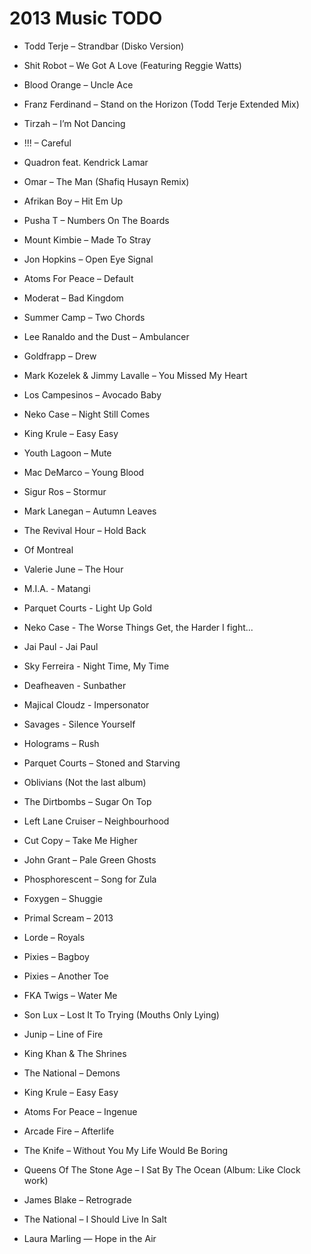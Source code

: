 # 2013 Music TODO

- Todd Terje – Strandbar (Disko Version)
- Shit Robot – We Got A Love (Featuring Reggie Watts)
- Blood Orange – Uncle Ace
- Franz Ferdinand – Stand on the Horizon (Todd Terje Extended Mix)
- Tirzah – I’m Not Dancing
- !!! – Careful
- Quadron feat. Kendrick Lamar
- Omar – The Man (Shafiq Husayn Remix)
- Afrikan Boy – Hit Em Up
- Pusha T – Numbers On The Boards
- Mount Kimbie – Made To Stray
- Jon Hopkins – Open Eye Signal
- Atoms For Peace – Default
- Moderat – Bad Kingdom
- Summer Camp – Two Chords
- Lee Ranaldo and the Dust – Ambulancer
- Goldfrapp – Drew
- Mark Kozelek & Jimmy Lavalle – You Missed My Heart

- Los Campesinos – Avocado Baby
- Neko Case – Night Still Comes
- King Krule – Easy Easy
- Youth Lagoon – Mute
- Mac DeMarco – Young Blood
- Sigur Ros – Stormur
- Mark Lanegan – Autumn Leaves
- The Revival Hour – Hold Back
- Of Montreal

- Valerie June – The Hour

- M.I.A. - Matangi
- Parquet Courts - Light Up Gold
- Neko Case - The Worse Things Get, the Harder I fight...
- Jai Paul - Jai Paul
- Sky Ferreira - Night Time, My Time
- Deafheaven - Sunbather
- Majical Cloudz - Impersonator
- Savages - Silence Yourself

- Holograms – Rush
- Parquet Courts – Stoned and Starving
- Oblivians (Not the last album)
- The Dirtbombs – Sugar On Top
- Left Lane Cruiser – Neighbourhood
- Cut Copy – Take Me Higher
- John Grant – Pale Green Ghosts
- Phosphorescent – Song for Zula
- Foxygen – Shuggie
- Primal Scream – 2013
- Lorde – Royals
- Pixies – Bagboy
- Pixies – Another Toe
- FKA Twigs – Water Me
- Son Lux – Lost It To Trying (Mouths Only Lying)
- Junip – Line of Fire
- King Khan & The Shrines
- The National – Demons
- King Krule – Easy Easy
- Atoms For Peace – Ingenue
- Arcade Fire – Afterlife
- The Knife – Without You My Life Would Be Boring
- Queens Of The Stone Age – I Sat By The Ocean (Album: Like Clock work)
- James Blake – Retrograde
- The National – I Should Live In Salt
- Laura Marling — Hope in the Air
